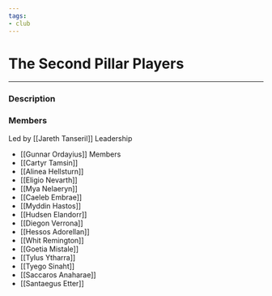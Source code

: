 ```yaml
---
tags:
- club
---
```

# The Second Pillar Players
---
### Description

### Members
Led by [[Jareth Tanseril]]
Leadership
- [[Gunnar Ordayius]]
Members
- [[Cartyr Tamsin]]
- [[Alinea Hellsturn]]
- [[Eligio Nevarth]]
- [[Mya Nelaeryn]]
- [[Caeleb Embrae]]
- [[Myddin Hastos]]
- [[Hudsen Elandorr]]
- [[Diegon Verrona]]
- [[Hessos Adorellan]]
- [[Whit Remington]]
- [[Goetia Mistale]]
- [[Tylus Ytharra]]
- [[Tyego Sinaht]]
- [[Saccaros Anaharae]]
- [[Santaegus Etter]]